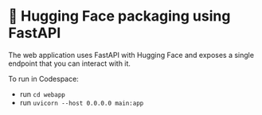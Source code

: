 # 🤗 Hugging Face packaging using FastAPI

The web application uses FastAPI with Hugging Face and exposes a single endpoint that you can interact with it. 

To run in Codespace:
- run ```cd webapp```
- run ```uvicorn --host 0.0.0.0 main:app```